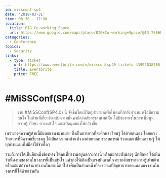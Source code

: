 ```yaml
---
id: missconf-sp4
date: '2018-03-31'
time: 08:30 ~ 17:00
location:
  title: BIG Co-working Space
  url: https://www.google.com/maps/place/BIG+Co-working+Space/@13.7566867,100.571952,15z/data=!4m5!3m4!1s0x0:0xf2124609ad0be030!8m2!3d13.7566867!4d100.571952
categories:
  - Conference
topics:
  - Security
links:
  - type: ticket
    url: https://www.eventbrite.com/e/missconfsp40-tickets-43992838765
    title: Eventbrite
    price: FREE
---
```


# #MiSSConf(SP4.0)

> งาน #MiSSConf(SP4.0) นี้ จัดขึ้นโดยมีวัตถุประสงค์เพื่อให้คนที่กำลังทำงาน หรือมีความสนใจ ในด้านที่เกี่ยวข้องกับความมั่นคงปลอดภัยสารสนเทศนั้น ได้มีช่องทางในการเพิ่มพูนความรู้ ทักษะ ความเข้าใจ และเปิดมุมมองให้กว้างขึ้น

เพราะองค์ความรู้ด้านนี้มีแตกแขนงมากมาย ซึ่งเป็นการยากที่จะศึกษา เรียนรู้ ได้ด้วยตนเอง โดยคณะวิทยากรที่มีความเชี่ยวชาญ ได้เสียสละเวลาส่วนตัว มาถ่ายทอดประสบการณ์ ร่วมแลกเปลี่ยนความรู้ ให้ทุกท่านแบบไม่มีค่าใช้จ่ายใดๆ

รวมถึงการได้เป็นอีกหนึ่งช่องทาง ให้คนที่ทำงานอยู่นอกวงการนี้ หรือแม้กระทั่งน้องๆ นักศึกษา ได้เห็นว่าเนื้องานของคนในวงการนี้เป็นเช่นไร แล้วก่อให้เกิดเป็นแรงบันดาลใจ อยากศึกษาหาความรู้เพิ่มเติม หรือแม้แต่ก้าวเข้ามาทำงานในสายนี้ต่อไป เพื่อเป็นส่วนหนึ่งที่จะช่วยแก้ปัญหาการขาดแคลนแรงงานในวงการนี้ได้ด้วยเช่นกัน
